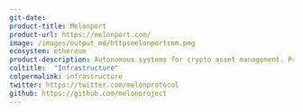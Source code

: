 ```yaml
---
git-date:
product-title: Melonport
product-url: https://melonport.com/
image: /images/output_md/httpsmelonportcom.png
ecosystem: ethereum
product-description: Autonomous systems for crypto asset management. Protocol with frontend and backend hosted and executed on decentralized platforms. [Interview with Mona El Isa, co-founder at Melonport](/melon-protocol).
coltitle:  "Infrastructure"
colpermalink: infrastructure
twitter: https://twitter.com/melonprotocol
github: https://github.com/melonproject
---
```

